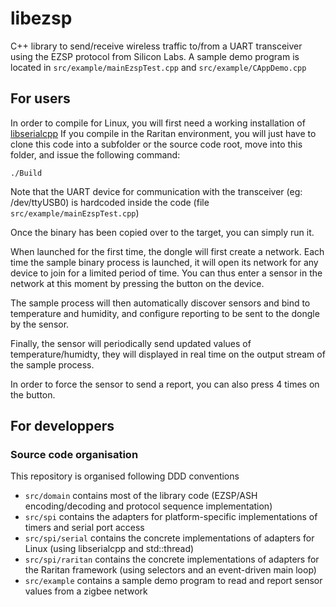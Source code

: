 # libezsp

C++ library to send/receive wireless traffic to/from a UART transceiver using the EZSP protocol from Silicon Labs.
A sample demo program is located in `src/example/mainEzspTest.cpp` and `src/example/CAppDemo.cpp`

## For users

In order to compile for Linux, you will first need a working installation of [libserialcpp](https://github.com/Legrandgroup/serial)
If you compile in the Raritan environment, you will just have to clone this code into a subfolder or the source code root, move into this folder, and issue the following command:
```
./Build
```

Note that the UART device for communication with the transceiver (eg: /dev/ttyUSB0) is hardcoded inside the code (file `src/example/mainEzspTest.cpp`)

Once the binary has been copied over to the target, you can simply run it.

When launched for the first time, the dongle will first create a network.
Each time the sample binary process is launched, it will open its network for any device to join for a limited period of time. You can thus enter a sensor in the network at this moment by pressing the button on the device.

The sample process will then automatically discover sensors and bind to temperature and humidity, and configure reporting to be sent to the dongle by the sensor.

Finally, the sensor will periodically send updated values of temperature/humidty, they will displayed in real time on the output stream of the sample process.

In order to force the sensor to send a report, you can also press 4 times on the button.

## For developpers

### Source code organisation

This repository is organised following DDD conventions

* `src/domain` contains most of the library code (EZSP/ASH encoding/decoding and protocol sequence implementation)
* `src/spi` contains the adapters for platform-specific implementations of timers and serial port access
* `src/spi/serial` contains the concrete implementations of adapters for Linux (using libserialcpp and std::thread)
* `src/spi/raritan` contains the concrete implementations of adapters for the Raritan framework (using selectors and an event-driven main loop)
* `src/example` contains a sample demo program to read and report sensor values from a zigbee network
